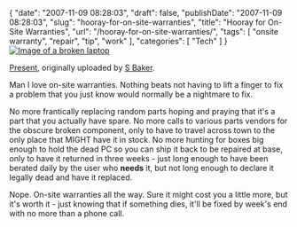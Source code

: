 {
    "date": "2007-11-09 08:28:03",
    "draft": false,
    "publishDate": "2007-11-09 08:28:03",
    "slug": "hooray-for-on-site-warranties",
    "title": "Hooray for On-Site Warranties",
    "url": "\/hooray-for-on-site-warranties\/",
    "tags": [
        "onsite warranty",
        "repair",
        "tip",
        "work"
    ],
    "categories": [
        "Tech"
    ]
}[![Image of a broken
laptop](//farm1.static.flickr.com/115/280931618_7692459a07_m_d.jpg)](http://www.flickr.com/photos/sarahbaker/280931618/ "Broken Computer Image")

[Present](http://www.flickr.com/photos/sarahbaker/280931618/),
originally uploaded by [S
Baker](http://www.flickr.com/people/sarahbaker/).

Man I love on-site warranties. Nothing beats not having to lift a finger
to fix a problem that you just know would normally be a nightmare to
fix.

No more frantically replacing random parts hoping and praying that it's
a part that you actually have spare. No more calls to various parts
vendors for the obscure broken component, only to have to travel across
town to the only place that MIGHT have it in stock. No more hunting for
boxes big enough to hold the dead PC so you can ship it back to be
repaired at base, only to have it returned in three weeks - just long
enough to have been berated daily by the user who **needs** it, but not
long enough to declare it legally dead and have it replaced.

Nope. On-site warranties all the way. Sure it might cost you a little
more, but it's worth it - just knowing that if something dies, it'll be
fixed by week's end with no more than a phone call.